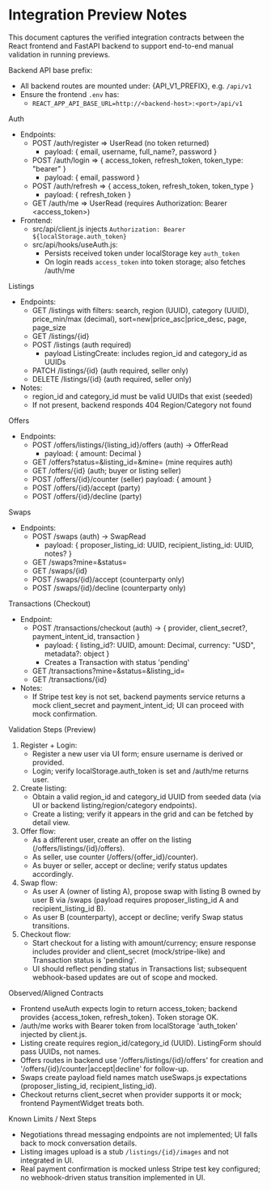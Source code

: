 # Integration Preview Notes

This document captures the verified integration contracts between the React frontend and FastAPI backend to support end-to-end manual validation in running previews.

Backend API base prefix:
- All backend routes are mounted under: {API_V1_PREFIX}, e.g. `/api/v1`
- Ensure the frontend `.env` has:
  - `REACT_APP_API_BASE_URL=http://<backend-host>:<port>/api/v1`

Auth
- Endpoints:
  - POST /auth/register => UserRead (no token returned)
    - payload: { email, username, full_name?, password }
  - POST /auth/login => { access_token, refresh_token, token_type: "bearer" }
    - payload: { email, password }
  - POST /auth/refresh => { access_token, refresh_token, token_type }
    - payload: { refresh_token }
  - GET /auth/me => UserRead (requires Authorization: Bearer <access_token>)
- Frontend:
  - src/api/client.js injects `Authorization: Bearer ${localStorage.auth_token}`
  - src/api/hooks/useAuth.js:
    - Persists received token under localStorage key `auth_token`
    - On login reads `access_token` into token storage; also fetches /auth/me

Listings
- Endpoints:
  - GET /listings with filters: search, region (UUID), category (UUID), price_min/max (decimal), sort=new|price_asc|price_desc, page, page_size
  - GET /listings/{id}
  - POST /listings (auth required)
    - payload ListingCreate: includes region_id and category_id as UUIDs
  - PATCH /listings/{id} (auth required, seller only)
  - DELETE /listings/{id} (auth required, seller only)
- Notes:
  - region_id and category_id must be valid UUIDs that exist (seeded)
  - If not present, backend responds 404 Region/Category not found

Offers
- Endpoints:
  - POST /offers/listings/{listing_id}/offers (auth) -> OfferRead
    - payload: { amount: Decimal }
  - GET /offers?status=&listing_id=&mine= (mine requires auth)
  - GET /offers/{id} (auth; buyer or listing seller)
  - POST /offers/{id}/counter (seller) payload: { amount }
  - POST /offers/{id}/accept (party)
  - POST /offers/{id}/decline (party)

Swaps
- Endpoints:
  - POST /swaps (auth) -> SwapRead
    - payload: { proposer_listing_id: UUID, recipient_listing_id: UUID, notes? }
  - GET /swaps?mine=&status=
  - GET /swaps/{id}
  - POST /swaps/{id}/accept (counterparty only)
  - POST /swaps/{id}/decline (counterparty only)

Transactions (Checkout)
- Endpoint:
  - POST /transactions/checkout (auth) -> { provider, client_secret?, payment_intent_id, transaction }
    - payload: { listing_id?: UUID, amount: Decimal, currency: "USD", metadata?: object }
    - Creates a Transaction with status 'pending'
  - GET /transactions?mine=&status=&listing_id=
  - GET /transactions/{id}
- Notes:
  - If Stripe test key is not set, backend payments service returns a mock client_secret and payment_intent_id; UI can proceed with mock confirmation.

Validation Steps (Preview)
1) Register + Login:
   - Register a new user via UI form; ensure username is derived or provided.
   - Login; verify localStorage.auth_token is set and /auth/me returns user.
2) Create listing:
   - Obtain a valid region_id and category_id UUID from seeded data (via UI or backend listing/region/category endpoints).
   - Create a listing; verify it appears in the grid and can be fetched by detail view.
3) Offer flow:
   - As a different user, create an offer on the listing (/offers/listings/{id}/offers).
   - As seller, use counter (/offers/{offer_id}/counter).
   - As buyer or seller, accept or decline; verify status updates accordingly.
4) Swap flow:
   - As user A (owner of listing A), propose swap with listing B owned by user B via /swaps (payload requires proposer_listing_id A and recipient_listing_id B).
   - As user B (counterparty), accept or decline; verify Swap status transitions.
5) Checkout flow:
   - Start checkout for a listing with amount/currency; ensure response includes provider and client_secret (mock/stripe-like) and Transaction status is 'pending'.
   - UI should reflect pending status in Transactions list; subsequent webhook-based updates are out of scope and mocked.

Observed/Aligned Contracts
- Frontend useAuth expects login to return access_token; backend provides {access_token, refresh_token}. Token storage OK.
- /auth/me works with Bearer token from localStorage 'auth_token' injected by client.js.
- Listing create requires region_id/category_id (UUID). ListingForm should pass UUIDs, not names.
- Offers routes in backend use '/offers/listings/{id}/offers' for creation and '/offers/{id}/counter|accept|decline' for follow-up.
- Swaps create payload field names match useSwaps.js expectations (proposer_listing_id, recipient_listing_id).
- Checkout returns client_secret when provider supports it or mock; frontend PaymentWidget treats both.

Known Limits / Next Steps
- Negotiations thread messaging endpoints are not implemented; UI falls back to mock conversation details.
- Listing images upload is a stub `/listings/{id}/images` and not integrated in UI.
- Real payment confirmation is mocked unless Stripe test key configured; no webhook-driven status transition implemented in UI.
